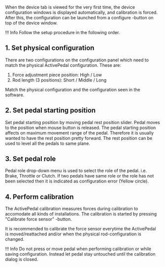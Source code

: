 When the device tab is viewed for the very first time, the device configuration windows is displayed automatically, and calibration is forced. After this, the configuration can be launched from a configure -button on top of the device window.

!!! Info
    Follow the setup procedure in the following order.

## 1. Set physical configuration

There are two configurations on the configuration panel which need to match the physical ActivePedal configuration. These are:

1. Force adjustment piece position: High / Low
2. Rod length (3 positions): Short / Middle / Long

Match the physical configuration and the configuration seen in the software.

## 2. Set pedal starting position

Set pedal starting position by moving pedal rest position slider. Pedal moves to the position when mouse button is released. The pedal starting position affects on maximum movement range of the pedal. Therefore it is usually wanted to have the rest position pretty forward. The rest position can be used to level all the pedals to same plane.

## 3. Set pedal role

Pedal role drop-down menu is used to select the role of the pedal. i.e. Brake, Throttle or Clutch. If two pedals have same role or the role has not been selected then it is indicated as configuration error (Yellow circle).

## 4. Perform calibration

The ActivePedal calibration measures forces during calibration to accomodate all kinds of installations. The calibration is started by pressing "Calibrate force sensor" -button.

It is recommended to calibrate the force sensor everytime the ActivePedal is moved/reattached and/or when the physical rod-configuration is changed.

!!! Info
    Do not press or move pedal when performing calibration or while saving configuration. Instead let pedal stay untouched until the calibration dialog is closed.